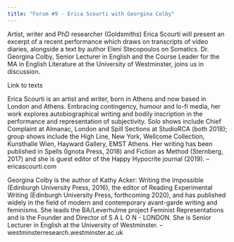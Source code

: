 ```yaml
---
title: "Forum #9 - Erica Scourti with Georgina Colby"
---
```


Artist, writer and PhD researcher (Goldsmiths) Erica Scourti will present an excerpt of a recent performance which draws on transcripts of video diaries, alongside a text by author Eleni Stecopoulos on Somatics. Dr. Georgina Colby, Senior Lecturer in English and the Course Leader for the MA in English Literature at the University of Westminster, joins us in discussion.

Link to texts

Erica Scourti is an artist and writer, born in Athens and now based in London and Athens. Embracing contingency, humour and lo-fi media, her work explores autobiographical writing and bodily inscription in the performance and representation of subjectivity. Solo shows include Chief Complaint at Almanac, London and Spill Sections at StudioRCA (both 2018); group shows include the High Line, New York, Wellcome Collection, Kunsthalle Wien, Hayward Gallery, EMST Athens. Her writing has been published in Spells (Ignota Press, 2018) and Fiction as Method (Sternberg, 2017) and she is guest editor of the Happy Hypocrite journal (2019). – ericascourti.com

Georgina Colby is the author of Kathy Acker: Writing the Impossible (Edinburgh University Press, 2016), the editor of Reading Experimental Writing (Edinburgh University Press, forthcoming 2020), and has published widely in the field of modern and contemporary avant-garde writing and feminisms. She leads the BA/Leverhulme project Feminist Representations and is the Founder and Director of S A L O N - LONDON. She is Senior Lecturer in English at the University of Westminster. – westminsterresearch.westminster.ac.uk
